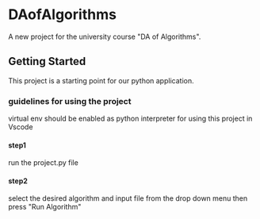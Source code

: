 # DAofAlgorithms

A new project for the university course "DA of Algorithms".

## Getting Started

This project is a starting point for our python application.

### guidelines for using the project 

virtual env should be enabled as python interpreter for using this project in Vscode
#### step1 
run the project.py file 
#### step2 
select the desired algorithm and input file from the drop down menu then press "Run Algorithm"
